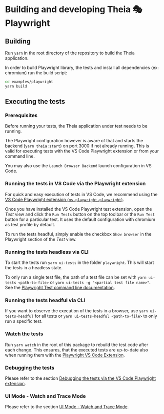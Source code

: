 # Building and developing Theia 🎭 Playwright

## Building

Run `yarn` in the root directory of the repository to build the Theia application.

In order to build Playwright library, the tests and install all dependencies (ex: chromium) run the build script:

```bash
cd examples/playwright
yarn build
```

## Executing the tests

### Prerequisites

Before running your tests, the Theia application under test needs to be running.

The Playwright configuration however is aware of that and starts the backend (`yarn theia:start`) on port 3000 if not already running.
This is valid for executing tests with the VS Code Playwright extension or from your command line.

You may also use the `Launch Browser Backend` launch configuration in VS Code.

### Running the tests in VS Code via the Playwright extension

For quick and easy execution of tests in VS Code, we recommend using the [VS Code Playwright extension (`ms-playwright.playwright`)](https://marketplace.visualstudio.com/items?itemName=ms-playwright.playwright).

Once you have installed the VS Code Playwright test extension, open the *Test* view and click the `Run Tests` button on the top toolbar or the `Run Test` button for a particular test.
It uses the default configuration with chromium as test profile by default.

To run the tests headful, simply enable the checkbox `Show browser` in the Playwright section of the *Test* view.

### Running the tests headless via CLI

To start the tests run `yarn ui-tests` in the folder `playwright`.
This will start the tests in a headless state.

To only run a single test file, the path of a test file can be set with `yarn ui-tests <path-to-file>` or `yarn ui-tests -g "<partial test file name>"`.
See the [Playwright Test command line documentation](https://playwright.dev/docs/intro#command-line).

### Running the tests headful via CLI

If you want to observe the execution of the tests in a browser, use `yarn ui-tests-headful` for all tests or `yarn ui-tests-headful <path-to-file>` to only run a specific test.

### Watch the tests

Run `yarn watch` in the root of this package to rebuild the test code after each change.
This ensures, that the executed tests are up-to-date also when running them with the [Playwright VS Code Extension](https://marketplace.visualstudio.com/items?itemName=ms-playwright.playwright).

### Debugging the tests

Please refer to the section [Debugging the tests via the VS Code Playwright extension](./GETTING_STARTED.md#debugging-the-tests-via-the-vs-code-playwright-extension).

### UI Mode - Watch and Trace Mode

Please refer to the section [UI Mode - Watch and Trace Mode](./GETTING_STARTED.md#ui-mode---watch-and-trace-mode).
